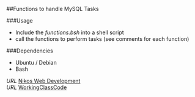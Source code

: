 ##Functions to handle MySQL Tasks

###Usage

* Include the *functions.bsh* into a shell script
* call the functions to perform tasks (see comments for each function)

###Dependencies

* Ubuntu / Debian
* Bash


*URL* [Nikos Web Development](http://nikos-web-development.netai.net/ "Nikos Web Development")  
*URL* [WorkingClassCode](http://workingclasscode.uphero.com/ "Working Class Code")  

